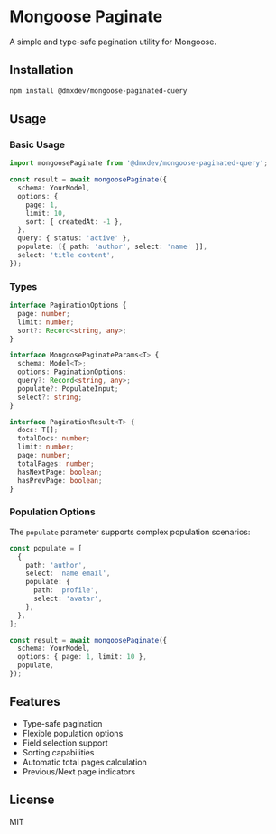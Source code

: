 # Mongoose Paginate

A simple and type-safe pagination utility for Mongoose.

## Installation

```bash
npm install @dmxdev/mongoose-paginated-query
```

## Usage

### Basic Usage

```typescript
import mongoosePaginate from '@dmxdev/mongoose-paginated-query';

const result = await mongoosePaginate({
  schema: YourModel,
  options: {
    page: 1,
    limit: 10,
    sort: { createdAt: -1 },
  },
  query: { status: 'active' },
  populate: [{ path: 'author', select: 'name' }],
  select: 'title content',
});
```

### Types

```typescript
interface PaginationOptions {
  page: number;
  limit: number;
  sort?: Record<string, any>;
}

interface MongoosePaginateParams<T> {
  schema: Model<T>;
  options: PaginationOptions;
  query?: Record<string, any>;
  populate?: PopulateInput;
  select?: string;
}

interface PaginationResult<T> {
  docs: T[];
  totalDocs: number;
  limit: number;
  page: number;
  totalPages: number;
  hasNextPage: boolean;
  hasPrevPage: boolean;
}
```

### Population Options

The `populate` parameter supports complex population scenarios:

```typescript
const populate = [
  {
    path: 'author',
    select: 'name email',
    populate: {
      path: 'profile',
      select: 'avatar',
    },
  },
];

const result = await mongoosePaginate({
  schema: YourModel,
  options: { page: 1, limit: 10 },
  populate,
});
```

## Features

- Type-safe pagination
- Flexible population options
- Field selection support
- Sorting capabilities
- Automatic total pages calculation
- Previous/Next page indicators

## License

MIT
